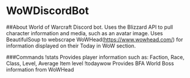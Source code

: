 # WoWDiscordBot

##About
World of Warcraft Discord bot. 
Uses the Blizzard API to pull character information and media, such as an avatar image. 
Uses BeautifulSoup to webscrape WoWHead(https://www.wowhead.com/) for information displayed on their Today in WoW section.

###Commands
!stats
Provides player information such as: Faction, Race, Class, Level, Average Item level
!todaywow
Provides BFA World Boss information from WoWHead

